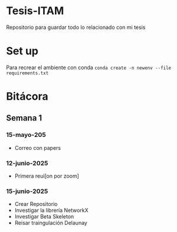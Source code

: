 # Tesis-ITAM
Repositorio para guardar todo lo relacionado con mi tesis 

# Set up
Para recrear el ambiente con conda
`conda create -n newenv --file requirements.txt`

# Bitácora


## Semana 1 
### 15-mayo-205
* Correo con papers
### 12-junio-2025
* Primera reui[on por zoom]
### 15-junio-2025
* Crear Repositorio
* Investigar la librería NetworkX
* Investigar Beta Skeleton
* Reisar traingulación Delaunay
